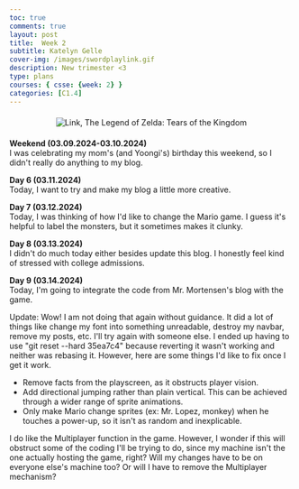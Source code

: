 ```yaml
---
toc: true
comments: true
layout: post
title:  Week 2
subtitle: Katelyn Gelle
cover-img: /images/swordplaylink.gif
description: New trimester <3
type: plans
courses: { csse: {week: 2} }
categories: [C1.4]
---
```


<div style="text-align: center; margin-top: 20px; margin-bottom: 20px;">
  <img src="{{site.baseurl}}/images/anito/observantlink.gif" alt="Link, The Legend of Zelda: Tears of the Kingdom" />
</div>  

**Weekend (03.09.2024-03.10.2024)**  
I was celebrating my mom's (and Yoongi's) birthday this weekend, so I didn't really do anything to my blog.  

**Day 6 (03.11.2024)**  
Today, I want to try and make my blog a little more creative.  

**Day 7 (03.12.2024)**  
Today, I was thinking of how I'd like to change the Mario game. I guess it's helpful to label the monsters, but it sometimes makes it clunky.  

**Day 8 (03.13.2024)**  
I didn't do much today either besides update this blog. I honestly feel kind of stressed with college admissions.  

**Day 9 (03.14.2024)**  
Today, I'm going to integrate the code from Mr. Mortensen's blog with the game. 

Update: Wow! I am not doing that again without guidance. It did a lot of things like change my font into something unreadable, destroy my navbar, remove my posts, etc. I'll try again with someone else. I ended up having to use "git reset --hard 35ea7c4" because reverting it wasn't working and neither was rebasing it. However, here are some things I'd like to fix once I get it work.  

- Remove facts from the playscreen, as it obstructs player vision.  
- Add directional jumping rather than plain vertical. This can be achieved through a wider range of sprite animations.  
- Only make Mario change sprites (ex: Mr. Lopez, monkey) when he touches a power-up, so it isn't as random and inexplicable.  

I do like the Multiplayer function in the game. However, I wonder if this will obstruct some of the coding I'll be trying to do, since my machine isn't the one actually hosting the game, right? Will my changes have to be on everyone else's machine too? Or will I have to remove the Multiplayer mechanism?